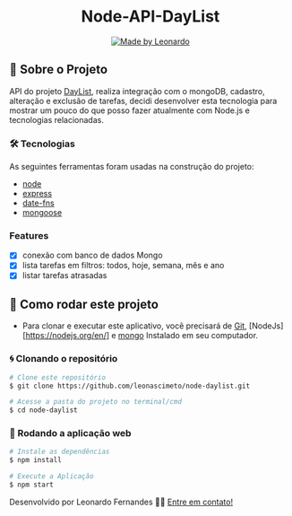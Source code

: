 <h1 align="center">
Node-API-DayList
</h1>

<p align="center">
  <a href="https://www.linkedin.com/in/leonascimentopro/">
      <img alt="Made by Leonardo" src="https://img.shields.io/badge/Made%20By-Leonardo%20Fernandes-blue">
  </a>
</p>


<div align="center">

</div>

## 🚀 Sobre o Projeto

API do projeto [DayList](https://github.com/leonascimeto/react-native-daylist), realiza integração com o mongoDB, cadastro, alteração e exclusão de tarefas, decidi desenvolver esta tecnologia para mostrar um pouco do que posso fazer atualmente com Node.js e tecnologias relacionadas.

### 🛠 Tecnologias

As seguintes ferramentas foram usadas na construção do projeto:

- [node](https://nodejs.org/en/)
- [express](https://expressjs.com/)
- [date-fns](https://date-fns.org/)
- [mongoose](https://mongoosejs.com/)


### Features

- [x] conexão com banco de dados Mongo
- [x] lista tarefas em filtros: todos, hoje, semana, mês e ano
- [x] listar tarefas atrasadas

## 🚀 Como rodar este projeto

- Para clonar e executar este aplicativo, você precisará de [Git](https://git-scm.com), [NodeJs][https://nodejs.org/en/] e [mongo](https://www.mongodb.com/) Instalado em seu computador.


### 🌀 Clonando o repositório

```bash
# Clone este repositório
$ git clone https://github.com/leonascimeto/node-daylist.git

# Acesse a pasta do projeto no terminal/cmd
$ cd node-daylist
```

### 🧭 Rodando a aplicação web

```bash
# Instale as dependências
$ npm install

# Execute a Aplicação
$ npm start

```

Desenvolvido por Leonardo Fernandes 👨‍💻 [Entre em contato!](https://www.linkedin.com/in/leonascimentopro/)